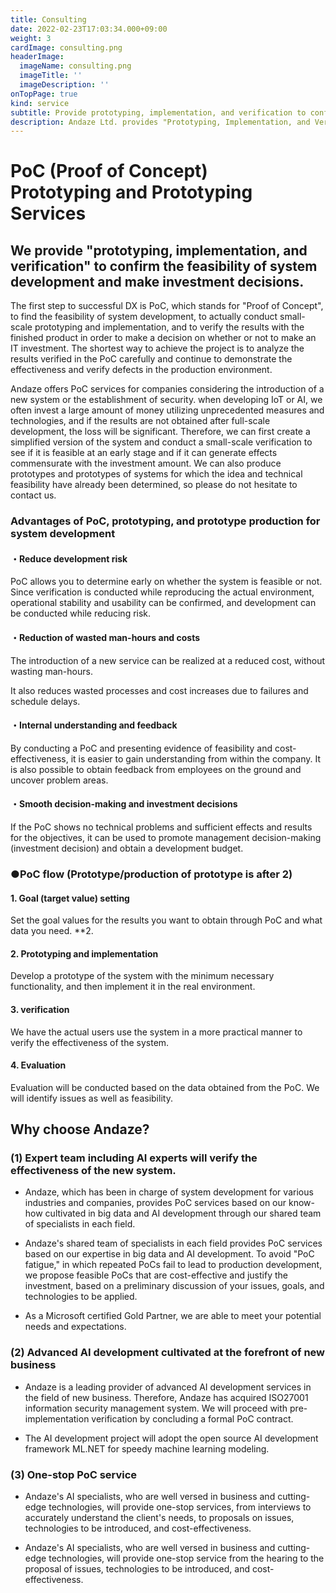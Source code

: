 ```yaml
---
title: Consulting
date: 2022-02-23T17:03:34.000+09:00
weight: 3
cardImage: consulting.png
headerImage:
  imageName: consulting.png
  imageTitle: ''
  imageDescription: ''
onTopPage: true
kind: service
subtitle: Provide prototyping, implementation, and verification to confirm feasibility of system development and make investment decisions
description: Andaze Ltd. provides "Prototyping, Implementation, and Verification" to confirm the feasibility of system development and to make investment decisions The first step to success in DX is PoC (Proof of Concept). Andaze offers PoC services for companies considering the introduction of a new system or the establishment of security.
---
```

# PoC (Proof of Concept)<br>Prototyping and Prototyping Services



## We provide "prototyping, implementation, and verification" to confirm the feasibility of system development and make investment decisions.

The first step to successful DX is PoC, which stands for "Proof of Concept", to find the feasibility of system development, to actually conduct small-scale prototyping and implementation, and to verify the results with the finished product in order to make a decision on whether or not to make an IT investment. The shortest way to achieve the project is to analyze the results verified in the PoC carefully and continue to demonstrate the effectiveness and verify defects in the production environment.

Andaze offers PoC services for companies considering the introduction of a new system or the establishment of security. when developing IoT or AI, we often invest a large amount of money utilizing unprecedented measures and technologies, and if the results are not obtained after full-scale development, the loss will be significant. Therefore, we can first create a simplified version of the system and conduct a small-scale verification to see if it is feasible at an early stage and if it can generate effects commensurate with the investment amount. We can also produce prototypes and prototypes of systems for which the idea and technical feasibility have already been determined, so please do not hesitate to contact us.

### Advantages of PoC, prototyping, and prototype production for system development

#### ・Reduce development risk

PoC allows you to determine early on whether the system is feasible or not. Since verification is conducted while reproducing the actual environment, operational stability and usability can be confirmed, and development can be conducted while reducing risk.

#### ・Reduction of wasted man-hours and costs

The introduction of a new service can be realized at a reduced cost, without wasting man-hours.

It also reduces wasted processes and cost increases due to failures and schedule delays.

#### ・Internal understanding and feedback

By conducting a PoC and presenting evidence of feasibility and cost-effectiveness, it is easier to gain understanding from within the company. It is also possible to obtain feedback from employees on the ground and uncover problem areas.

#### ・Smooth decision-making and investment decisions

If the PoC shows no technical problems and sufficient effects and results for the objectives, it can be used to promote management decision-making (investment decision) and obtain a development budget.

### ●PoC flow (Prototype/production of prototype is after 2)

#### 1. Goal (target value) setting

Set the goal values for the results you want to obtain through PoC and what data you need. **2.

#### 2. Prototyping and implementation

Develop a prototype of the system with the minimum necessary functionality, and then implement it in the real environment.

#### 3. verification

We have the actual users use the system in a more practical manner to verify the effectiveness of the system.

#### 4. Evaluation

Evaluation will be conducted based on the data obtained from the PoC. We will identify issues as well as feasibility.



## Why choose Andaze?



### (1) Expert team including AI experts will verify the effectiveness of the new system.

* Andaze, which has been in charge of system development for various industries and companies, provides PoC services based on our know-how cultivated in big data and AI development through our shared team of specialists in each field.

* Andaze's shared team of specialists in each field provides PoC services based on our expertise in big data and AI development. To avoid "PoC fatigue," in which repeated PoCs fail to lead to production development, we propose feasible PoCs that are cost-effective and justify the investment, based on a preliminary discussion of your issues, goals, and technologies to be applied.

* As a Microsoft certified Gold Partner, we are able to meet your potential needs and expectations.



### (2) Advanced AI development cultivated at the forefront of new business

* Andaze is a leading provider of advanced AI development services in the field of new business. Therefore, Andaze has acquired ISO27001 information security management system. We will proceed with pre-implementation verification by concluding a formal PoC contract.

* The AI development project will adopt the open source AI development framework ML.NET for speedy machine learning modeling.



### (3) One-stop PoC service

* Andaze's AI specialists, who are well versed in business and cutting-edge technologies, will provide one-stop services, from interviews to accurately understand the client's needs, to proposals on issues, technologies to be introduced, and cost-effectiveness.

* Andaze's AI specialists, who are well versed in business and cutting-edge technologies, will provide one-stop service from the hearing to the proposal of issues, technologies to be introduced, and cost-effectiveness.


